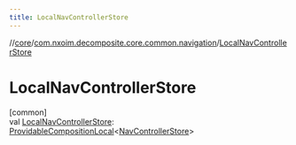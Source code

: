 ```yaml
---
title: LocalNavControllerStore
---
```

//[core](../../index.html)/[com.nxoim.decomposite.core.common.navigation](index.html)/[LocalNavControllerStore](-local-nav-controller-store.html)



# LocalNavControllerStore



[common]\
val [LocalNavControllerStore](-local-nav-controller-store.html): [ProvidableCompositionLocal](https://developer.android.com/reference/kotlin/androidx/compose/runtime/ProvidableCompositionLocal.html)&lt;[NavControllerStore](-nav-controller-store/index.html)&gt;




